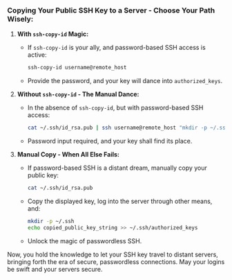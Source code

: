 ### Copying Your Public SSH Key to a Server - Choose Your Path Wisely:

1. **With `ssh-copy-id` Magic:**
   - If `ssh-copy-id` is your ally, and password-based SSH access is active:

     ```bash
     ssh-copy-id username@remote_host
     ```

   - Provide the password, and your key will dance into `authorized_keys`.

2. **Without `ssh-copy-id` - The Manual Dance:**
   - In the absence of `ssh-copy-id`, but with password-based SSH access:

     ```bash
     cat ~/.ssh/id_rsa.pub | ssh username@remote_host "mkdir -p ~/.ssh && cat >> ~/.ssh/authorized_keys"
     ```

   - Password input required, and your key shall find its place.

3. **Manual Copy - When All Else Fails:**
   - If password-based SSH is a distant dream, manually copy your public key:

     ```bash
     cat ~/.ssh/id_rsa.pub
     ```

   - Copy the displayed key, log into the server through other means, and:

     ```bash
     mkdir -p ~/.ssh
     echo copied_public_key_string >> ~/.ssh/authorized_keys
     ```

   - Unlock the magic of passwordless SSH.

Now, you hold the knowledge to let your SSH key travel to distant servers, bringing forth the era of secure, passwordless connections. May your logins be swift and your servers secure.